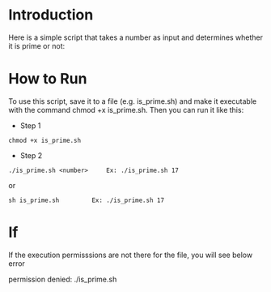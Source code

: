 # Introduction
Here is a simple script that takes a number as input and determines whether it is prime or not:

# How to Run
To use this script, save it to a file (e.g. is_prime.sh) and make it executable with the command chmod +x is_prime.sh. Then you can run it like this:


- Step 1
```
chmod +x is_prime.sh
```

- Step 2
```
./is_prime.sh <number>     Ex: ./is_prime.sh 17
```

or 

```
sh is_prime.sh         Ex: ./is_prime.sh 17
```

# If

If the execution permisssions are not there for the file, you will see below error

permission denied: ./is_prime.sh